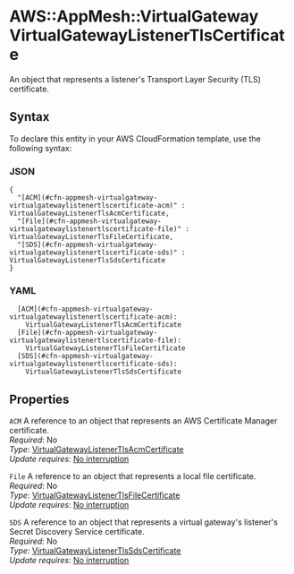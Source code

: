 # AWS::AppMesh::VirtualGateway VirtualGatewayListenerTlsCertificate<a name="aws-properties-appmesh-virtualgateway-virtualgatewaylistenertlscertificate"></a>

An object that represents a listener's Transport Layer Security \(TLS\) certificate\.

## Syntax<a name="aws-properties-appmesh-virtualgateway-virtualgatewaylistenertlscertificate-syntax"></a>

To declare this entity in your AWS CloudFormation template, use the following syntax:

### JSON<a name="aws-properties-appmesh-virtualgateway-virtualgatewaylistenertlscertificate-syntax.json"></a>

```
{
  "[ACM](#cfn-appmesh-virtualgateway-virtualgatewaylistenertlscertificate-acm)" : VirtualGatewayListenerTlsAcmCertificate,
  "[File](#cfn-appmesh-virtualgateway-virtualgatewaylistenertlscertificate-file)" : VirtualGatewayListenerTlsFileCertificate,
  "[SDS](#cfn-appmesh-virtualgateway-virtualgatewaylistenertlscertificate-sds)" : VirtualGatewayListenerTlsSdsCertificate
}
```

### YAML<a name="aws-properties-appmesh-virtualgateway-virtualgatewaylistenertlscertificate-syntax.yaml"></a>

```
  [ACM](#cfn-appmesh-virtualgateway-virtualgatewaylistenertlscertificate-acm):
    VirtualGatewayListenerTlsAcmCertificate
  [File](#cfn-appmesh-virtualgateway-virtualgatewaylistenertlscertificate-file):
    VirtualGatewayListenerTlsFileCertificate
  [SDS](#cfn-appmesh-virtualgateway-virtualgatewaylistenertlscertificate-sds):
    VirtualGatewayListenerTlsSdsCertificate
```

## Properties<a name="aws-properties-appmesh-virtualgateway-virtualgatewaylistenertlscertificate-properties"></a>

`ACM` <a name="cfn-appmesh-virtualgateway-virtualgatewaylistenertlscertificate-acm"></a>
A reference to an object that represents an AWS Certificate Manager certificate\.  
_Required_: No  
_Type_: [VirtualGatewayListenerTlsAcmCertificate](aws-properties-appmesh-virtualgateway-virtualgatewaylistenertlsacmcertificate.md)  
_Update requires_: [No interruption](https://docs.aws.amazon.com/AWSCloudFormation/latest/UserGuide/using-cfn-updating-stacks-update-behaviors.html#update-no-interrupt)

`File` <a name="cfn-appmesh-virtualgateway-virtualgatewaylistenertlscertificate-file"></a>
A reference to an object that represents a local file certificate\.  
_Required_: No  
_Type_: [VirtualGatewayListenerTlsFileCertificate](aws-properties-appmesh-virtualgateway-virtualgatewaylistenertlsfilecertificate.md)  
_Update requires_: [No interruption](https://docs.aws.amazon.com/AWSCloudFormation/latest/UserGuide/using-cfn-updating-stacks-update-behaviors.html#update-no-interrupt)

`SDS` <a name="cfn-appmesh-virtualgateway-virtualgatewaylistenertlscertificate-sds"></a>
A reference to an object that represents a virtual gateway's listener's Secret Discovery Service certificate\.  
_Required_: No  
_Type_: [VirtualGatewayListenerTlsSdsCertificate](aws-properties-appmesh-virtualgateway-virtualgatewaylistenertlssdscertificate.md)  
_Update requires_: [No interruption](https://docs.aws.amazon.com/AWSCloudFormation/latest/UserGuide/using-cfn-updating-stacks-update-behaviors.html#update-no-interrupt)
